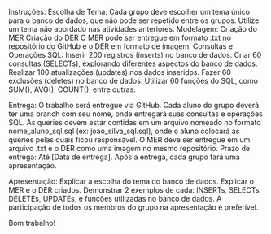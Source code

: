 Instruções:
Escolha de Tema:
Cada grupo deve escolher um tema único para o banco de dados, que não pode ser repetido entre os grupos. Utilize um tema não abordado nas atividades anteriores.
Modelagem:
Criação do MER 
Criação do DER 
O MER pode ser entregue em formato .txt no repositório do GitHub e o DER em formato de imagem.
Consultas e Operações SQL:
Inserir 200 registros (inserts) no banco de dados.
Criar 60 consultas (SELECTs), explorando diferentes aspectos do banco de dados.
Realizar 100 atualizações (updates) nos dados inseridos.
Fazer 60 exclusões (deletes) no banco de dados.
Utilizar 60 funções do SQL, como SUM(), AVG(), COUNT(), entre outras.

Entrega:
O trabalho será entregue via GitHub.
Cada aluno do grupo deverá ter uma branch com seu nome, onde entregará suas consultas e operações SQL.
As queries devem estar contidas em um arquivo nomeado no formato nome_aluno_sql.sql (ex: joao_silva_sql.sql), onde o aluno colocará as queries pelas quais ficou responsável.
O MER deve ser entregue em um arquivo .txt e o DER como uma imagem no mesmo repositório.
Prazo de entrega: Até [Data de entrega].
Após a entrega, cada grupo fará uma apresentação.

Apresentação:
Explicar a escolha do tema do banco de dados.
Explicar o MER e o DER criados.
Demonstrar 2 exemplos de cada:  INSERTs, SELECTs, DELETEs, UPDATEs, e funções utilizadas no banco de dados.
A participação de todos os membros do grupo na apresentação é preferível.

Bom trabalho!
